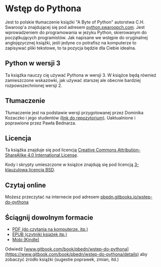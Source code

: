 # Wstęp do Pythona

Jest to polskie tłumaczenie książki "A Byte of Python" autorstwa C.H. Swaroop'a znajdującej się pod adresem [python.swaroopch.com](https://python.swaroopch.com/). Jest wprowadzeniem do programowania w jezyku Python, skierowanym do początkujących programistów. Jak napisane we wstępie do oryginalnej anglojęzycznej książki, jeśli jedyne co potrafisz na komputerze to zapisywać pliki tekstowe, to ta pozycja będzie dla Ciebie idealna.

## Python w wersji 3

Ta książka nauczy cię używać Pythona w wersji 3. W książce będą również zamieszczone wskazówki, jak używać starszej ale obecnie bardziej rozpowszechnionej wersji 2.

## Tłumaczenie

Tłumaczenie jest na podstawie wersji przygotowanej przez Dominika Kozaczko i jego studentów [(link do repozytorium)](https://github.com/dekoza/byteofpython_pl).
Uaktualnione i poprawione przez Pawła Bednarza.


## Licencja

Ta książka znajduje się pod licencją [Creative Commons Attribution-ShareAlike 4.0 International License](https://creativecommons.org/licenses/by/4.0/deed.pl).

Kody i skrypty umieszczone w książce znajdują się pod licencją [3-klauzulowa licencja BSD](https://opensource.org/licenses/BSD-3-Clause).

## Czytaj online

Możesz przeczytać na internecie pod adresem [pbedn.gitbooks.io/wstep-do-pythona](https://pbedn.gitbooks.io/wstep-do-pythona/content/)


## Ściągnij dowolnym formacie

- [PDF (do czytania na komputerze, itp.)](https://www.gitbook.com/download/pdf/book/pbedn/wstep-do-pythona)
- [EPUB (czytniki książek itp.)](https://www.gitbook.com/download/epub/book/pbedn/wstep-do-pythona)
- [Mobi (Kindle)](https://www.gitbook.com/download/mobi/book/pbedn/wstep-do-pythona)

Odwiedź [www.gitbook.com/book/pbedn/wstep-do-pythona](https://www.gitbook.com/book/pbedn/wstep-do-pythona/details) aby zobaczyć źródło książki (sugestie poprawek, zmian, itd.)
